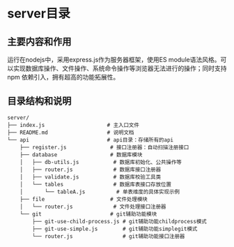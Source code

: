 # server目录

## 主要内容和作用

运行在nodejs中，采用express.js作为服务器框架，使用ES module语法风格。可以实现数据库操作、文件操作、系统命令操作等浏览器无法进行的操作；同时支持npm 依赖引入，拥有超高的功能拓展性。

## 目录结构和说明

```
server/
├── index.js                    # 主入口文件
├── README.md                   # 说明文档
└── api                         # api目录：存储所有的api
    ├── register.js              # 接口注册器：自动扫描注册接口
    ├── database                 # 数据库模块
    │   ├── db-utils.js           # 数据库初始化、公共操作等
    │   ├── router.js             # 数据库接口注册器
    │   ├── validate.js           # 数据库校验工具类
    │   └── tables                # 数据库表接口存放位置
    │       └── tableA.js          # 单表维度的具体实现示例
    ├── file                     # 文件处理模块
    │   └── router.js             # 文件处理接口注册器
    └── git                      # git辅助功能模块
        ├── git-use-child-process.js # git辅助功能childprocess模式
        ├── git-use-simple.js        # git辅助功能simplegit模式
        └── router.js                # git辅助功能接口注册器
```

